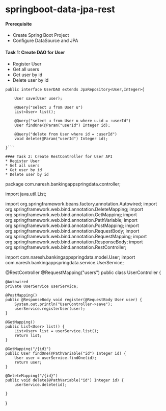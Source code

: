 # springboot-data-jpa-rest

#### Prerequisite
* Create Spring Boot Project 
* Configure DataSource and JPA


#### Task 1: Create DAO for User
* Register User
* Get all users
* Get user by id
* Delete user by id

```
public interface UserDAO extends JpaRepository<User,Integer>{

	User save(User user);

	@Query("select u from User u")
	List<User> list();
	
	@Query("select u from User u where u.id = :userId")
	User findOne(@Param("userId") Integer id);

	@Query("delete from User where id = :userId")
	void delete(@Param("userId") Integer id);

}```

#### Task 2: Create RestController for User API
* Register User
* Get all users
* Get user by id
* Delete user by id
```
package com.naresh.bankingappspringdata.controller;

import java.util.List;

import org.springframework.beans.factory.annotation.Autowired;
import org.springframework.web.bind.annotation.DeleteMapping;
import org.springframework.web.bind.annotation.GetMapping;
import org.springframework.web.bind.annotation.PathVariable;
import org.springframework.web.bind.annotation.PostMapping;
import org.springframework.web.bind.annotation.RequestBody;
import org.springframework.web.bind.annotation.RequestMapping;
import org.springframework.web.bind.annotation.ResponseBody;
import org.springframework.web.bind.annotation.RestController;

import com.naresh.bankingappspringdata.model.User;
import com.naresh.bankingappspringdata.service.UserService;

@RestController
@RequestMapping("users")
public class UserController {

	@Autowired
	private UserService userService;

	@PostMapping()
	public @ResponseBody void register(@RequestBody User user) {
		System.out.println("UserController->save");
		userService.registerUser(user);
	}

	@GetMapping()
	public List<User> list() {
		List<User> list = userService.list();
		return list;
	}

	@GetMapping("/{id}")
	public User findOne(@PathVariable("id") Integer id) {
		User user = userService.findOne(id);
		return user;
	}

	@DeleteMapping("/{id}")
	public void delete(@PathVariable("id") Integer id) {
		userService.delete(id);

	}

}

```
